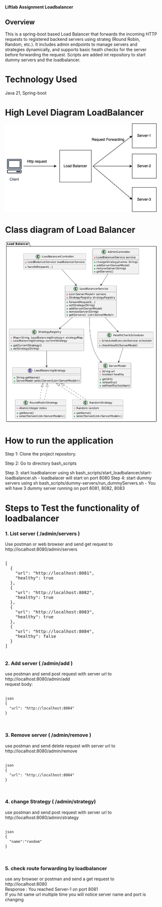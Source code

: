 **Liftlab Assignment Loadbalancer**

## Overview
This is a spring-boot based Load Balancer that forwards the incoming HTTP requests to registered backend servers using strateg (Round Robin, Random, etc.). It includes admin endpoints to manage servers and strategies dynamically, and supports basic heath checks for the server before forwarding the request. Scripts are added int repository to start dummy servers and the loadbalancer.

# Technology Used
Java 21, Spring-boot

# High Level Diagram LoadBalancer
![Load Balancer HLD](images/loadbalancerHLD.png)

# Class diagram of Load Balancer
![Load Balancer LLD](images/loadBalancerLLD.png)

# How to run the application

Step 1: Clone the project repository.

Step 2: Go to directory bash_scripts

Step 3: start loadbalancer using sh bash_scripts/start_loadbalancer/start-loadbalancer.sh
        - loadbalacer will start on port 8080
Step 4: start dummy servers using sh bash_scripts/dummy-servers/run_dummyServers.sh
        - You will have 3 dummy server running on port 8081, 8082, 8083
# Steps to Test the functionality of loadbalancer

### 1. List server ( /admin/servers )
Use postman or web browser and send get request to http://localhost:8080/admin/servers
<pre lang="json">

[
  {
    "url": "http://localhost:8081",
    "healthy": true
  },
  {
    "url": "http://localhost:8082",
    "healthy": true
  },
  {
    "url": "http://localhost:8083",
    "healthy": true
  },
  {
    "url": "http://localhost:8084",
    "healthy": false
  }
]

</pre>


### 2. Add server ( /admin/add )
use postman and send post request with server url to http://localhost:8080/admin/add
<br>
request body: 
<pre>

<code>json
{
  "url": "http://localhost:8084"
}
</code>

</pre>

### 3. Remove server ( /admin/remove )
use postman and send delete request with server url to http://localhost:8080/admin/remove  

<pre>

<code>json
{
  "url": "http://localhost:8084"
}
</code>

</pre>
### 4. change Strategy  ( /admin/strategy)
use postman and send post request with server url to http://localhost:8080/admin/strategy

<pre>

<code>json
{
  "name":"random"
}
</code>

</pre>

### 5. check route forwarding by loadbalancer
use any browser or postman and send a get request to http://localhost:8080
<br>
Response : You reached Server-1 on port 8081
<br>
If you hit same url multiple time you will notice server name and port is changing